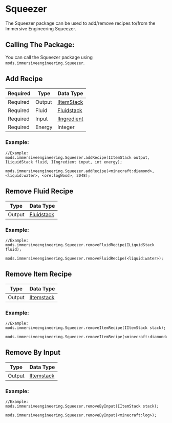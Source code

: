 # Squeezer
The Squeezer package can be used to add/remove recipes to/from the Immersive Engineering Squeezer.

## Calling The Package:
You can call the Squeezer package using `mods.immersiveengineering.Squeezer`.

## Add Recipe

|Required  |Type                   |Data Type                                          										|
|----------|-----------------------|----------------------------------------------------------------------------------------|
|Required  |Output                 |[IItemStack](/Vanilla/Items/IItemStack) 												|
|Required  |Fluid                  |[Fluidstack](/Vanilla/Liquids/ILiquidStack)     										|
|Required  |Input                  |[IIngredient](/Vanilla/Variable_Types/IIngredient) 										|
|Required  |Energy                 |Integer																					|

### Example:
```
//Example:
mods.immersiveengineering.Squeezer.addRecipe(IItemStack output, ILiquidStack fluid, IIngredient input, int energy);

mods.immersiveengineering.Squeezer.addRecipe(<minecraft:diamond>, <liquid:water>, <ore:logWood>, 2048);
```



## Remove Fluid Recipe

|Type              |Data Type                                          |
|------------------|---------------------------------------------------|
|Output            |[Fluidstack](/Vanilla/Liquids/ILiquidStack)        |

### Example:
```
//Example:
mods.immersiveengineering.Squeezer.removeFluidRecipe(ILiquidStack fluid);

mods.immersiveengineering.Squeezer.removeFluidRecipe(<liquid:water>);
```



## Remove Item Recipe

|Type              |Data Type                                          |
|------------------|---------------------------------------------------|
|Output            |[IItemstack](/Vanilla/Items/IItemStack)            |

### Example:
```
//Example:
mods.immersiveengineering.Squeezer.removeItemRecipe(IItemStack stack);

mods.immersiveengineering.Squeezer.removeItemRecipe(<minecraft:diamond>);
```



## Remove By Input

|Type              |Data Type                                          |
|------------------|---------------------------------------------------|
|Output            |[IItemstack](/Vanilla/Items/IItemStack)            |

### Example:
```
//Example:
mods.immersiveengineering.Squeezer.removeByInput(IItemStack stack);

mods.immersiveengineering.Squeezer.removeByInput(<minecraft:log>);
```